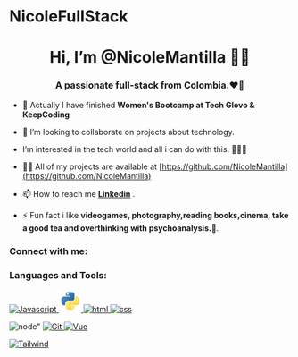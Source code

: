 # NicoleFullStack
<h1 align="center"> Hi, I’m @NicoleMantilla 🖖🏻 </h1>
<h3 align="center">A passionate full-stack from Colombia.❤️‍🔥</h3>

- 🌱 Actually I have finished  **Women's Bootcamp at Tech Glovo & KeepCoding**
- 💞️ I’m looking to collaborate on projects about technology.
- I’m interested in the tech world and all i can do with this. 🧝🏻‍♀️ 

- 👨‍💻 All of my projects are available at [https://github.com/NicoleMantilla](https://github.com/NicoleMantilla)

- 📫 How to reach me **[Linkedin](https://www.linkedin.com/in/nicole-mantillaf/)** .

- ⚡ Fun fact i like **videogames, photography,reading books,cinema, take a good tea and overthinking with psychoanalysis.🔮**.

<h3 align="left">Connect with me:</h3>

<p https://www.linkedin.com/in/nicole-mantillaf/ 
align="left">
</p>

<h3 align="left">Languages and Tools:</h3>
<p align="left"> <a href="https://www.javascript.com" target="_blank" rel="noreferrer"> <img src="https://upload.vectorlogo.zone/logos/javascript/images/239ec8a4-163e-4792-83b6-3f6d96911757.svg" alt="Javascript" width="40" height="40"/> </a> <a href="https://www.python.org" target="_blank" rel="noreferrer"> <img src="https://raw.githubusercontent.com/devicons/devicon/master/icons/python/python-original.svg" alt="python" width="40" height="40"/> </a> <a href="https://developer.mozilla.org/es/docs/Web/HTML" target="_blank" rel="noreferrer"> <img src="https://www.vectorlogo.zone/logos/w3_html5/w3_html5-icon.svg" alt="html" width="40" height="40"/> </a> </a> <a href="https://developer.mozilla.org/en-US/docs/Web/CSS" target="_blank" rel="noreferrer"> <img src="https://www.vectorlogo.zone/logos/w3_css/w3_css-official.svg" alt="css" width="40" height="40"/> </a></p></p><img src="https://upload.vectorlogo.zone/logos/nodejs/images/eca9ff97-5734-46c4-b8a1-621819eaeaa9.svg" alt=node" width="40" height="40"/> </a> </a> <a href="https://nodejs.org/en/docs/" target="_blank" rel="noreferrer"> <img src="https://www.vectorlogo.zone/logos/git-scm/git-scm-icon.svg" alt="Git" width="40" height="40"/>  <a href="https://vuejs.org/guide/introduction.html" target="_blank" rel="noreferrer"> <img src= "https://www.vectorlogo.zone/logos/vuejs/vuejs-icon.svg" alt="Vue" width="40" height="40"/> </a> <a </a></p></p> <a href="https://v2.tailwindcss.com/docs" target="_blank" rel="noreferrer"> <img src= "https://www.vectorlogo.zone/logos/tailwindcss/tailwindcss-icon.svg" alt="Tailwind" width="40" height="40"/> </a> <a </a></p></p>
  
  
  
  

<!---
NicoleMantilla/NicoleMantilla is a ✨ special ✨ repository because its `README.md` (this file) appears on your GitHub profile.
You can click the Preview link to take a look at your changes.
--->
